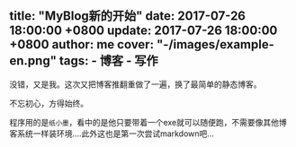 title: "MyBlog新的开始"
date: 2017-07-26 18:00:00 +0800
update: 2017-07-26 18:00:00 +0800
author: me
cover: "-/images/example-en.png"
tags:
    - 博客
    - 写作
---
没错，又是我。这次又把博客推翻重做了一遍，换了最简单的静态博客。

不忘初心，方得始终。
<!--more-->
程序用的是`纸小墨`，看中的是他只要带着一个exe就可以随便跑，不需要像其他博客系统一样装环境....此外这也是第一次尝试markdown吧...

